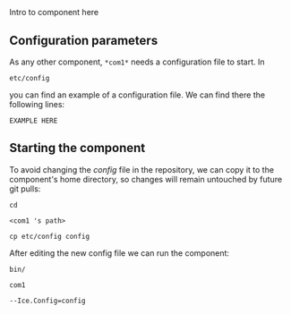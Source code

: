 ```
```
#
``` com1
```
Intro to component here


## Configuration parameters
As any other component,
``` *com1* ```
needs a configuration file to start. In

    etc/config

you can find an example of a configuration file. We can find there the following lines:

    EXAMPLE HERE

    
## Starting the component
To avoid changing the *config* file in the repository, we can copy it to the component's home directory, so changes will remain untouched by future git pulls:

    cd

``` <com1 's path> ```

    cp etc/config config
    
After editing the new config file we can run the component:

    bin/

```com1 ```

    --Ice.Config=config
